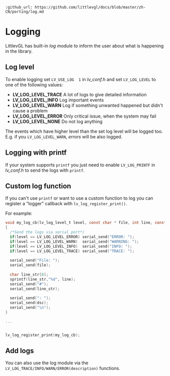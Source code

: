 ```eval_rst
:github_url: https://github.com/littlevgl/docs/blob/master/zh-CN/porting/log.md
```
# Logging

LittlevGL has built-in *log* module to inform the user about what is happening in the library.

## Log level
To enable logging set `LV_USE_LOG  1` in *lv_conf.h* and set `LV_LOG_LEVEL` to one of the following values:
- **LV_LOG_LEVEL_TRACE** A lot of logs to give detailed information
- **LV_LOG_LEVEL_INFO**  Log important events
- **LV_LOG_LEVEL_WARN**  Log if something unwanted happened but didn't cause a problem
- **LV_LOG_LEVEL_ERROR** Only critical issue, when the system may fail
- **LV_LOG_LEVEL_NONE**  Do not log anything

The events which have higher level than the set log level will be logged too. E.g. if you `LV_LOG_LEVEL_WARN`, *errors* will be also logged.

## Logging with printf
If your system supports `printf` you just need to enable `LV_LOG_PRINTF` in *lv_conf.h* to send the logs with `printf`. 


## Custom log function
If you can't use `printf` or want to use a custom function to log you can register a "logger" callback with `lv_log_register_print()`. 

For example:

```c
void my_log_cb(lv_log_level_t level, const char * file, int line, const char * dsc)
{
  /*Send the logs via serial port*/
  if(level == LV_LOG_LEVEL_ERROR) serial_send("ERROR: ");
  if(level == LV_LOG_LEVEL_WARN)  serial_send("WARNING: ");
  if(level == LV_LOG_LEVEL_INFO)  serial_send("INFO: ");
  if(level == LV_LOG_LEVEL_TRACE) serial_send("TRACE: ");
  
  serial_send("File: ");
  serial_send(file);
  
  char line_str[8];
  sprintf(line_str,"%d", line);
  serial_send("#");
  serial_send(line_str);
  
  serial_send(": ");
  serial_send(dsc);
  serial_send("\n");
}

...


lv_log_register_print(my_log_cb);

```

## Add logs

You can also use the log module via the `LV_LOG_TRACE/INFO/WARN/ERROR(description)` functions.


 
